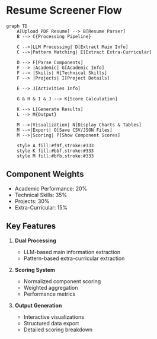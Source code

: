 # Resume Screener Flow

```mermaid
graph TD
    A[Upload PDF Resume] --> B[Resume Parser]
    B --> C{Processing Pipeline}
    
    C -->|LLM Processing| D[Extract Main Info]
    C -->|Pattern Matching| E[Extract Extra-Curricular]
    
    D --> F[Parse Components]
    F --> |Academic| G[Academic Info]
    F --> |Skills| H[Technical Skills]
    F --> |Projects| I[Project Details]
    
    E --> J[Activities Info]
    
    G & H & I & J --> K[Score Calculation]
    
    K --> L[Generate Results]
    L --> M{Output}
    
    M -->|Visualization| N[Display Charts & Tables]
    M -->|Export| O[Save CSV/JSON Files]
    M -->|Scoring| P[Show Component Scores]
    
    style A fill:#f9f,stroke:#333
    style K fill:#bbf,stroke:#333
    style M fill:#bfb,stroke:#333
```

## Component Weights
- Academic Performance: 20%
- Technical Skills: 35%
- Projects: 30%
- Extra-Curricular: 15%

## Key Features
1. **Dual Processing**
   - LLM-based main information extraction
   - Pattern-based extra-curricular extraction

2. **Scoring System**
   - Normalized component scoring
   - Weighted aggregation
   - Performance metrics

3. **Output Generation**
   - Interactive visualizations
   - Structured data export
   - Detailed scoring breakdown 